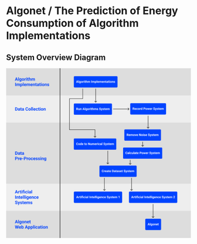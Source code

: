 # Algonet / The Prediction of Energy Consumption of Algorithm Implementations

## System Overview Diagram

<img src='SystemOverviewDiagram.png' alt='System Overview Diagram' width="640" />
